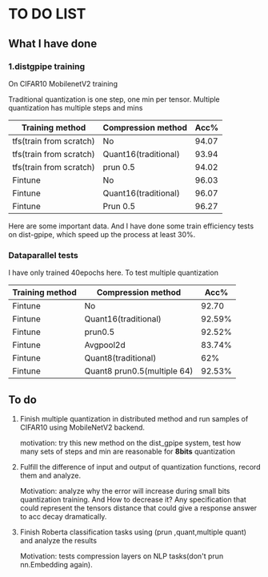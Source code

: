 # TO DO LIST

## What I have done

### 1.distgpipe training

On CIFAR10 MobilenetV2 training

Traditional quantization is one step, one min per tensor. Multiple quantization has multiple steps and mins

| Training method         | Compression method   | Acc%  |
| ----------------------- | -------------------- | ----- |
| tfs(train from scratch) | No                   | 94.07 |
| tfs(train from scratch) | Quant16(traditional) | 93.94 |
| tfs(train from scratch) | prun 0.5             | 94.02 |
| Fintune                 | No                   | 96.03 |
| Fintune                 | Quant16(traditional) | 96.07 |
| Fintune                 | Prun 0.5             | 96.27 |

Here are some important data. And I have done some train efficiency tests on dist-gpipe, which speed up the process at least 30%.

### Dataparallel tests

I have only trained 40epochs here. To test multiple quantization

| Training method | Compression method          | Acc%   |
| --------------- | --------------------------- | ------ |
| Fintune         | No                          | 92.70  |
| Fintune         | Quant16(traditional)        | 92.59% |
| Fintune         | prun0.5                     | 92.52% |
| Fintune         | Avgpool2d                   | 83.74% |
| Fintune         | Quant8(traditional)         | 62%    |
| Fintune         | Quant8 prun0.5(multiple 64) | 92.53% |

## To do

1. Finish multiple quantization in distributed method and run samples of CIFAR10 using MobileNetV2 backend.

   motivation: try this new method on the dist_gpipe system, test how many sets of steps and min are reasonable for **8bits** quantization

2. Fulfill the difference of input and output of quantization functions, record them and analyze.

   Motivation: analyze why the error will increase during small bits quantization training. And How to decrease it? Any specification that could represent the tensors distance that could give a response answer to acc decay dramatically.

3. Finish Roberta classification tasks using (prun ,quant,multiple quant) and analyze the results

   Motivation: tests compression layers on NLP tasks(don't prun nn.Embedding again).